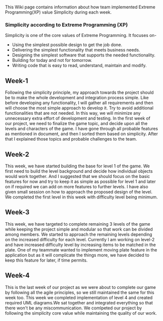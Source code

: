 This Wiki page contains information about how team implemented Extreme Programming(XP) value Simplicity during each week.

### Simplicity according to Extreme Programming (XP)
Simplicity is one of the core values of Extreme Programming. It focuses on-
* Using the simplest possible design to get the job done. 
* Delivering the simplest functionality that meets business needs. 
* Designing the simplest software that supports the needed functionality. 
* Building for today and not for tomorrow. 
* Writing code that is easy to read, understand, maintain and modify. 

## Week-1
Following the simplicity principle, my approach towards the project should be to make the whole development and integration process simple. Like before developing any functionality, I will gather all requirements and then will choose the most simple approach to develop it. Try to avoid additional functionalities that are not needed. In this way, we will minimize any unnecessary extra effort of development and testing. 
In the first week of our project, we need to finalize the game topic, and decide upon all the levels and characters of the game. I have gone through all probable features as mentioned in document, and then I sorted them based on simplicity. After that I explained those topics and probable challenges to the team.

## Week-2
This week, we have started building the base for level 1 of the game. We first need to build the level background and decide how individual objects would work together. And I suggested that we should focus on the basic features for now and try to keep it as simple as possible for level 1 and later on if required we can add on more features to further levels. I have also given small session on how to approach the proposed design of the level. We completed the first level in this week with difficulty level being minimum.

## Week-3
This week, we have targeted to complete remaining 3 levels of the game while keeping the project simple and modular so that work can be divided among members. We started to approach the remaining levels depending on the increased difficulty for each level.
Currently I am working on level-2 and have increased difficulty level by increasing items to be matched in the plate. One of my teammate wanted to implement moving plate feature in the application but as it will complicate the things more, we have decided to keep this feature for later, if time permits.

## Week-4
This is the last week of our project as we were about to complete our game by following all the agile principles, so we still maintained the same for this week too. This week we completed implementation of level 4 and created required UML diagrams.We sat together and integrated everything so that there won't be any miscommunication. We comlpeted our project by following the simplicity core value while maintaining the quality of our work.